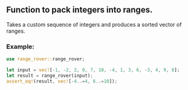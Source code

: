 ## Function to pack integers into ranges.

Takes a custom sequence of integers and produces a sorted vector of ranges.

### Example:
```rust
use range_rover::range_rover;

let input = vec![-1, -2, 2, 0, 7, 10, -4, 1, 3, 6, -3, 4, 9, 8];
let result = range_rover(input);
assert_eq!(result, vec![-4..=4, 6..=10]);
```
